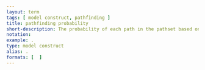 ```yaml
---
layout: term
tags: [ model construct, pathfinding ]
title: pathfinding probability
short-description: The probability of each path in the pathset based on the pathfinding cost.  Differs from simulated probability in that the simulation step hasn’t occurred yet so the probabilities are subject to change; for example, some paths may become infeasible if the simulation fills up some vehicles so the the passenger cannot board the vehicle for this leg.  May also include path overlap penalties (although Fast-Trips doesn’t calculate it in Pathfinding, only in Simulation).
notation:
example: .
type: model construct
alias: .
formats: [  ]
---
```

